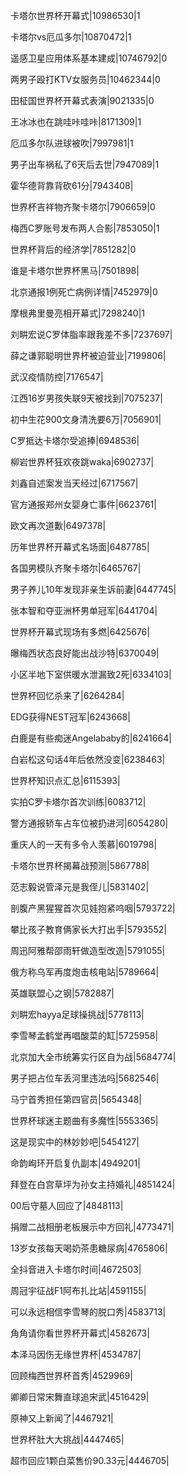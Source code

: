 卡塔尔世界杯开幕式|10986530|1

卡塔尔vs厄瓜多尔|10870472|1

遥感卫星应用体系基本建成|10746792|0

两男子殴打KTV女服务员|10462344|0

田柾国世界杯开幕式表演|9021335|0

王冰冰也在跳哇咔哇咔|8171309|1

厄瓜多尔队进球被吹|7997981|1

男子出车祸私了6天后去世|7947089|1

霍华德背靠背砍61分|7943408|

世界杯吉祥物齐聚卡塔尔|7906659|0

梅西C罗账号发布两人合影|7853050|1

世界杯背后的经济学|7851282|0

谁是卡塔尔世界杯黑马|7501898|

北京通报1例死亡病例详情|7452979|0

摩根弗里曼亮相开幕式|7298240|1

刘畊宏说C罗体脂率跟我差不多|7237697|

薛之谦郭聪明世界杯被迫营业|7199806|

武汉疫情防控|7176547|

江西16岁男孩失联9天被找到|7075237|

初中生花900文身清洗要6万|7056901|

C罗抵达卡塔尔受追捧|6948536|

柳岩世界杯狂欢夜跳waka|6902737|

刘鑫自述案发当天经过|6717567|

官方通报郑州女婴身亡事件|6623761|

欧文再次道歉|6497378|

历年世界杯开幕式名场面|6487785|

各国男模队齐聚卡塔尔|6465767|

男子养儿10年发现非亲生诉前妻|6447745|

张本智和夺亚洲杯男单冠军|6441704|

世界杯开幕式现场有多燃|6425676|

曝梅西状态良好能出战沙特|6370049|

小区半地下室供暖水泄漏致2死|6334103|

世界杯回忆杀来了|6264284|

EDG获得NEST冠军|6243668|

白鹿是有些痴迷Angelababy的|6241664|

白岩松这句话4年后依然没变|6238463|

世界杯知识点汇总|6115393|

实拍C罗卡塔尔首次训练|6083712|

警方通报轿车占车位被扔进河|6054280|

重庆人的一天有多令人羡慕|6019798|

卡塔尔世界杯揭幕战预测|5867788|

范志毅说管泽元是我侄儿|5831402|

剖腹产黑猩猩首次见娃抱紧呜咽|5793722|

攀比孩子教育俩家长大打出手|5793552|

周迅阿雅帮邵雨轩做造型改造|5791055|

俄方称乌军再度炮击核电站|5789664|

英雄联盟心之钢|5782887|

刘畊宏hayya足球操挑战|5778113|

李雪琴孟鹤堂再唱酸菜的缸|5725958|

北京加大全市统筹实行区自为战|5684774|

男子把占位车丢河里违法吗|5682546|

马宁首秀担任第四官员|5654348|

世界杯球迷主题曲有多魔性|5553365|

这是现实中的林妙妙吧|5454127|

命韵峋环开启复仇副本|4949201|

拜登在白宫草坪为孙女主持婚礼|4851424|

00后守墓人回应了|4848113|

捐赠二战相册老板展示中方回礼|4773471|

13岁女孩每天喝奶茶患糖尿病|4765806|

全抖音进入卡塔尔时间|4672503|

周冠宇征战F1阿布扎比站|4591155|

可以永远相信李雪琴的脱口秀|4583713|

角角请你看世界杯开幕式|4582673|

本泽马因伤无缘世界杯|4534787|

回顾梅西世界杯首秀|4529969|

卿卿日常宋舞直球追宋武|4516429|

原神又上新闻了|4467921|

世界杯肚大大挑战|4447465|

超市回应1颗白菜售价90.33元|4446705|


